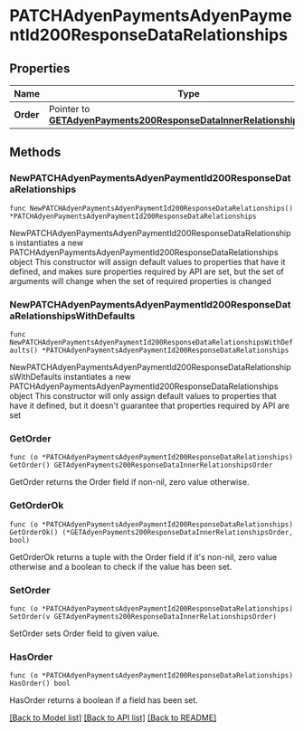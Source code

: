 # PATCHAdyenPaymentsAdyenPaymentId200ResponseDataRelationships

## Properties

Name | Type | Description | Notes
------------ | ------------- | ------------- | -------------
**Order** | Pointer to [**GETAdyenPayments200ResponseDataInnerRelationshipsOrder**](GETAdyenPayments200ResponseDataInnerRelationshipsOrder.md) |  | [optional] 

## Methods

### NewPATCHAdyenPaymentsAdyenPaymentId200ResponseDataRelationships

`func NewPATCHAdyenPaymentsAdyenPaymentId200ResponseDataRelationships() *PATCHAdyenPaymentsAdyenPaymentId200ResponseDataRelationships`

NewPATCHAdyenPaymentsAdyenPaymentId200ResponseDataRelationships instantiates a new PATCHAdyenPaymentsAdyenPaymentId200ResponseDataRelationships object
This constructor will assign default values to properties that have it defined,
and makes sure properties required by API are set, but the set of arguments
will change when the set of required properties is changed

### NewPATCHAdyenPaymentsAdyenPaymentId200ResponseDataRelationshipsWithDefaults

`func NewPATCHAdyenPaymentsAdyenPaymentId200ResponseDataRelationshipsWithDefaults() *PATCHAdyenPaymentsAdyenPaymentId200ResponseDataRelationships`

NewPATCHAdyenPaymentsAdyenPaymentId200ResponseDataRelationshipsWithDefaults instantiates a new PATCHAdyenPaymentsAdyenPaymentId200ResponseDataRelationships object
This constructor will only assign default values to properties that have it defined,
but it doesn't guarantee that properties required by API are set

### GetOrder

`func (o *PATCHAdyenPaymentsAdyenPaymentId200ResponseDataRelationships) GetOrder() GETAdyenPayments200ResponseDataInnerRelationshipsOrder`

GetOrder returns the Order field if non-nil, zero value otherwise.

### GetOrderOk

`func (o *PATCHAdyenPaymentsAdyenPaymentId200ResponseDataRelationships) GetOrderOk() (*GETAdyenPayments200ResponseDataInnerRelationshipsOrder, bool)`

GetOrderOk returns a tuple with the Order field if it's non-nil, zero value otherwise
and a boolean to check if the value has been set.

### SetOrder

`func (o *PATCHAdyenPaymentsAdyenPaymentId200ResponseDataRelationships) SetOrder(v GETAdyenPayments200ResponseDataInnerRelationshipsOrder)`

SetOrder sets Order field to given value.

### HasOrder

`func (o *PATCHAdyenPaymentsAdyenPaymentId200ResponseDataRelationships) HasOrder() bool`

HasOrder returns a boolean if a field has been set.


[[Back to Model list]](../README.md#documentation-for-models) [[Back to API list]](../README.md#documentation-for-api-endpoints) [[Back to README]](../README.md)


